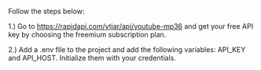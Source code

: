 Follow the steps below:

1.) Go to https://rapidapi.com/ytjar/api/youtube-mp36 and get your free API key by choosing the freemium subscription plan.

2.) Add a .env file to the project and add the following variables: API_KEY and API_HOST. Initialize them with your credentials.
